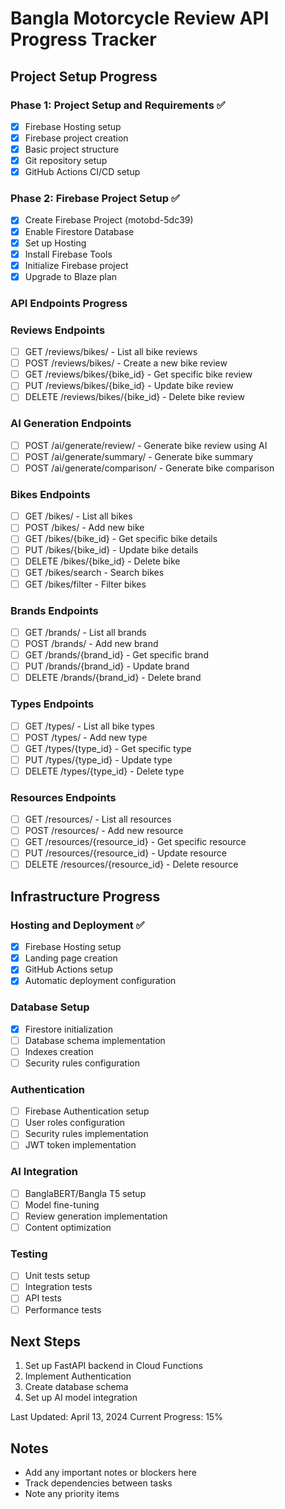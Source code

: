 # Bangla Motorcycle Review API Progress Tracker

## Project Setup Progress

### Phase 1: Project Setup and Requirements ✅
- [x] Firebase Hosting setup
- [x] Firebase project creation
- [x] Basic project structure
- [x] Git repository setup
- [x] GitHub Actions CI/CD setup

### Phase 2: Firebase Project Setup ✅
- [x] Create Firebase Project (motobd-5dc39)
- [x] Enable Firestore Database
- [x] Set up Hosting
- [x] Install Firebase Tools
- [x] Initialize Firebase project
- [x] Upgrade to Blaze plan

### API Endpoints Progress

### Reviews Endpoints
- [ ] GET /reviews/bikes/ - List all bike reviews
- [ ] POST /reviews/bikes/ - Create a new bike review
- [ ] GET /reviews/bikes/{bike_id} - Get specific bike review
- [ ] PUT /reviews/bikes/{bike_id} - Update bike review
- [ ] DELETE /reviews/bikes/{bike_id} - Delete bike review

### AI Generation Endpoints
- [ ] POST /ai/generate/review/ - Generate bike review using AI
- [ ] POST /ai/generate/summary/ - Generate bike summary
- [ ] POST /ai/generate/comparison/ - Generate bike comparison

### Bikes Endpoints
- [ ] GET /bikes/ - List all bikes
- [ ] POST /bikes/ - Add new bike
- [ ] GET /bikes/{bike_id} - Get specific bike details
- [ ] PUT /bikes/{bike_id} - Update bike details
- [ ] DELETE /bikes/{bike_id} - Delete bike
- [ ] GET /bikes/search - Search bikes
- [ ] GET /bikes/filter - Filter bikes

### Brands Endpoints
- [ ] GET /brands/ - List all brands
- [ ] POST /brands/ - Add new brand
- [ ] GET /brands/{brand_id} - Get specific brand
- [ ] PUT /brands/{brand_id} - Update brand
- [ ] DELETE /brands/{brand_id} - Delete brand

### Types Endpoints
- [ ] GET /types/ - List all bike types
- [ ] POST /types/ - Add new type
- [ ] GET /types/{type_id} - Get specific type
- [ ] PUT /types/{type_id} - Update type
- [ ] DELETE /types/{type_id} - Delete type

### Resources Endpoints
- [ ] GET /resources/ - List all resources
- [ ] POST /resources/ - Add new resource
- [ ] GET /resources/{resource_id} - Get specific resource
- [ ] PUT /resources/{resource_id} - Update resource
- [ ] DELETE /resources/{resource_id} - Delete resource

## Infrastructure Progress

### Hosting and Deployment ✅
- [x] Firebase Hosting setup
- [x] Landing page creation
- [x] GitHub Actions setup
- [x] Automatic deployment configuration

### Database Setup
- [x] Firestore initialization
- [ ] Database schema implementation
- [ ] Indexes creation
- [ ] Security rules configuration

### Authentication
- [ ] Firebase Authentication setup
- [ ] User roles configuration
- [ ] Security rules implementation
- [ ] JWT token implementation

### AI Integration
- [ ] BanglaBERT/Bangla T5 setup
- [ ] Model fine-tuning
- [ ] Review generation implementation
- [ ] Content optimization

### Testing
- [ ] Unit tests setup
- [ ] Integration tests
- [ ] API tests
- [ ] Performance tests

## Next Steps
1. Set up FastAPI backend in Cloud Functions
2. Implement Authentication
3. Create database schema
4. Set up AI model integration

Last Updated: April 13, 2024
Current Progress: 15%

## Notes
- Add any important notes or blockers here
- Track dependencies between tasks
- Note any priority items 